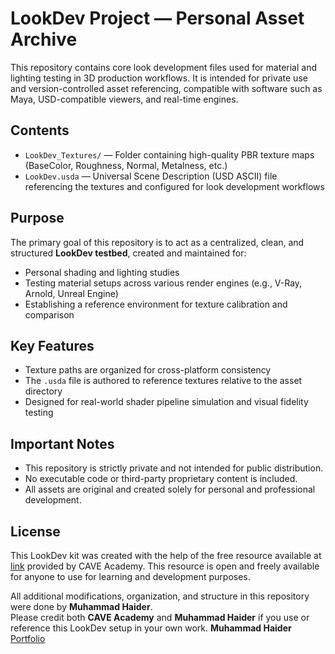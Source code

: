 # LookDev Project — Personal Asset Archive

This repository contains core look development files used for material and lighting testing in 3D production workflows. It is intended for private use and version-controlled asset referencing, compatible with software such as Maya, USD-compatible viewers, and real-time engines.

## Contents

- `LookDev_Textures/` — Folder containing high-quality PBR texture maps (BaseColor, Roughness, Normal, Metalness, etc.)
- `LookDev.usda` — Universal Scene Description (USD ASCII) file referencing the textures and configured for look development workflows

## Purpose

The primary goal of this repository is to act as a centralized, clean, and structured **LookDev testbed**, created and maintained for:

- Personal shading and lighting studies  
- Testing material setups across various render engines (e.g., V-Ray, Arnold, Unreal Engine)  
- Establishing a reference environment for texture calibration and comparison

## Key Features

- Texture paths are organized for cross-platform consistency  
- The `.usda` file is authored to reference textures relative to the asset directory  
- Designed for real-world shader pipeline simulation and visual fidelity testing  

## Important Notes

- This repository is strictly private and not intended for public distribution.
- No executable code or third-party proprietary content is included.
- All assets are original and created solely for personal and professional development.

## License

This LookDev kit was created with the help of the free resource available at [link](https://caveacademy.com/product/maya-look-development-and-lighting-props-1003/) provided by CAVE Academy. This resource is open and freely available for anyone to use for learning and development purposes.

All additional modifications, organization, and structure in this repository were done by **Muhammad Haider**.  
Please credit both **CAVE Academy** and **Muhammad Haider** if you use or reference this LookDev setup in your own work.
**Muhammad Haider**  
[Portfolio](https://haider1397.artstation.com/)
